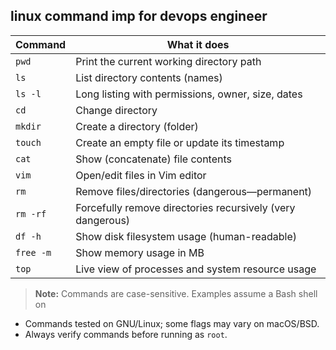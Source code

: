 ## linux command imp for devops engineer

| Command   | What it does                                               |
| --------- | ---------------------------------------------------------- |
| `pwd`     | Print the current working directory path                   |
| `ls`      | List directory contents (names)                            |
| `ls -l`   | Long listing with permissions, owner, size, dates          |
| `cd`      | Change directory                                           |
| `mkdir`   | Create a directory (folder)                                |
| `touch`   | Create an empty file or update its timestamp               |
| `cat`     | Show (concatenate) file contents                           |
| `vim`     | Open/edit files in Vim editor                              |
| `rm`      | Remove files/directories (dangerous—permanent)             |
| `rm -rf`  | Forcefully remove directories recursively (very dangerous) |
| `df -h`   | Show disk filesystem usage (human-readable)                |
| `free -m` | Show memory usage in MB                                    |
| `top`     | Live view of processes and system resource usage           |

> **Note:** Commands are case-sensitive. Examples assume a Bash shell on 

* Commands tested on GNU/Linux; some flags may vary on macOS/BSD.
* Always verify commands before running as `root`.
